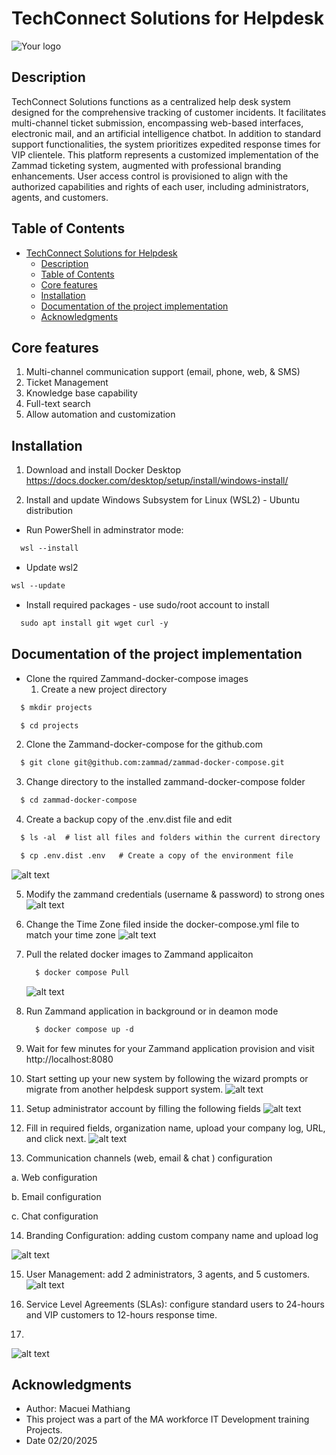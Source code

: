 # TechConnect Solutions for Helpdesk

![Your logo](tcs.png)


## Description
TechConnect Solutions functions as a centralized help desk system designed for the comprehensive tracking of customer incidents. It facilitates multi-channel ticket submission, encompassing web-based interfaces, electronic mail, and an artificial intelligence chatbot. In addition to standard support functionalities, the system prioritizes expedited response times for VIP clientele. This platform represents a customized implementation of the Zammad ticketing system, augmented with professional branding enhancements. User access control is provisioned to align with the authorized capabilities and rights of each user, including administrators, agents, and customers.


## Table of Contents

- [TechConnect Solutions for Helpdesk](#techconnect-solutions-for-helpdesk)
  - [Description](#description)
  - [Table of Contents](#table-of-contents)
  - [Core features](#core-features)
  - [Installation](#installation)
  - [Documentation of the project implementation](#documentation-of-the-project-implementation)
  - [Acknowledgments](#acknowledgments)

## Core features

1. Multi-channel communication support (email, phone, web, & SMS)
2. Ticket Management
3. Knowledge base capability
4. Full-text search 
5. Allow automation and customization 


## Installation

1. Download and install Docker Desktop
   https://docs.docker.com/desktop/setup/install/windows-install/

2. Install and update Windows Subsystem for Linux (WSL2) - Ubuntu distribution
* Run PowerShell in adminstrator mode:
```markdown
  wsl --install
```
* Update wsl2 
```markdown
wsl --update 
```
* Install required packages - use sudo/root account to install
  
```markdown
  sudo apt install git wget curl -y
```

## Documentation of the project implementation
* Clone the rquired Zammand-docker-compose images
  1. Create a new project directory 
```markdown
  $ mkdir projects

  $ cd projects
```
   
  2. Clone the Zammand-docker-compose for the github.com
```markdown
  $ git clone git@github.com:zammad/zammad-docker-compose.git
```
  3. Change directory to the installed zammand-docker-compose folder
```markdown
  $ cd zammad-docker-compose
```
  4. Create a backup copy of the .env.dist file and edit
```markdown
  $ ls -al  # list all files and folders within the current directory

  $ cp .env.dist .env   # Create a copy of the environment file
```
![alt text](image.png)

5. Modify the zammand credentials (username & password) to strong ones
 ![alt text](image-1.png)

6. Change the Time Zone filed inside the docker-compose.yml file to match your time zone
  ![alt text](image-2.png)

7. Pull the related docker images to Zammand applicaiton
    ```markdown
      $ docker compose Pull
    ```

    ![alt text](image-3.png)
    
8. Run Zammand application in background or in deamon mode
    ```markdown
      $ docker compose up -d
    ```
9. Wait for few minutes for your Zammand application provision and visit http://localhost:8080
   


10. Start setting up your new system by following the wizard prompts or migrate from another helpdesk support system.
![alt text](image-4.png)

11. Setup administrator account by filling the following fields
![alt text](image-5.png)


12. Fill in required fields, organization name, upload your company log, URL, and click next.
    ![alt text](image-6.png)
  
13. Communication channels (web, email & chat ) configuration 
    
  a. Web configuration

  b. Email configuration

  c. Chat configuration



14. Branding Configuration: adding custom company name and upload log
    
![alt text](image-7.png)
  

15. User Management: add 2 administrators, 3 agents, and 5 customers.
![alt text](image-8.png)

16.  Service Level Agreements (SLAs): configure standard users to 24-hours and VIP customers to 12-hours response time.
17.  
![alt text](image-9.png)



## Acknowledgments

* Author: Macuei Mathiang 
* This project was a part of the MA workforce IT Development training Projects.
* Date 02/20/2025



